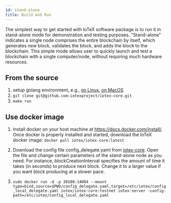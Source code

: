 ```yaml
---
id: stand-alone
title: Build and Run
---
```

The simplest way to get started with  IoTeX software package is to run it in stand-alone mode for demonstration and testing purposes. "Stand-alone" indicates a single node comprises the entire blockchain by itself, which generates new block, validates the block, and adds the block to the blockchain. This simple mode allows user to quickly launch and test a blockchain with a single computer/node, without requiring much hardware resources.

## From the source
1. setup golang environment, e.g., [on Linux](https://medium.com/@RidhamTarpara/install-go-1-11-on-ubuntu-18-04-16-04-lts-8c098c503c5f), [on MacOS](https://medium.com/golang-learn/quick-go-setup-guide-on-mac-os-x-956b327222b8)
2. ```git clone git@github.com:iotexproject/iotex-core.git```
3. ```make run```

## Use docker image
1. Install docker on your host machine at https://docs.docker.com/install/. Once docker is properly installed and started, download the IoTeX docker image: `docker pull iotex/iotex-core:latest`

2. Download the config file config_delegate.yaml from [iotex-core](https://github.com/iotexproject/iotex-core). Open the file and change certain parameters of the stand-alone node as you need. For instance, blockCreationInterval specifies the amount of time it takes (in seconds) to produce next block. Change it to a larger value if you want block producing at a slower pace.

3. ```sudo docker run -d -p 30100:14004 --mount type=bind,source=$PWD/config_delegate.yaml,target=/etc/iotex/config_local_delegate.yaml iotex/iotex-core:testnet iotex-server -config-path=/etc/iotex/config_local_delegate.yaml```
